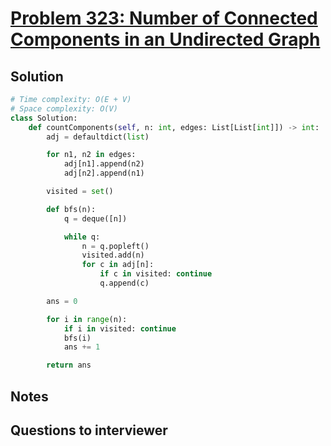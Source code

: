 # [Problem 323: Number of Connected Components in an Undirected Graph](https://leetcode.com/problems/number-of-connected-components-in-an-undirected-graph/)

## Solution

```py
# Time complexity: O(E + V)
# Space complexity: O(V)
class Solution:
    def countComponents(self, n: int, edges: List[List[int]]) -> int:
        adj = defaultdict(list)

        for n1, n2 in edges:
            adj[n1].append(n2)
            adj[n2].append(n1)

        visited = set()

        def bfs(n):
            q = deque([n])

            while q:
                n = q.popleft()
                visited.add(n)
                for c in adj[n]:
                    if c in visited: continue
                    q.append(c)

        ans = 0

        for i in range(n):
            if i in visited: continue
            bfs(i)
            ans += 1

        return ans
```

## Notes

## Questions to interviewer
